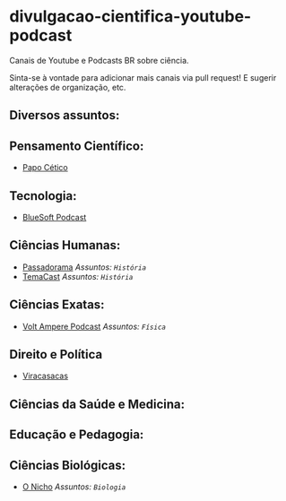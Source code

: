 # divulgacao-cientifica-youtube-podcast
Canais de Youtube e Podcasts BR sobre ciência.

Sinta-se à vontade para adicionar mais canais via pull request! E sugerir alterações de organização, etc.

## Diversos assuntos:

## Pensamento Científico:
- [Papo Cético](https://www.mitografias.com.br/category/podcast/papo-cetico/)

## Tecnologia:
- [BlueSoft Podcast](https://labs.bluesoft.com.br/tag/podcast/) 

## Ciências Humanas:

- [Passadorama](https://passadorama.com/) _Assuntos: `História`_
- [TemaCast](http://temacast.com.br/wp/podcasts/) _Assuntos: `História`_

## Ciências Exatas:

- [Volt Ampere Podcast](http://hexatronic.com.br/category/podcast/) _Assuntos: `Física`_

## Direito e Política

- [Viracasacas](https://viracasacas.com/)

## Ciências da Saúde e Medicina:


## Educação e Pedagogia:

## Ciências Biológicas: 

- [O Nicho](https://onichopodcast.wordpress.com/) _Assuntos: `Biologia`_









